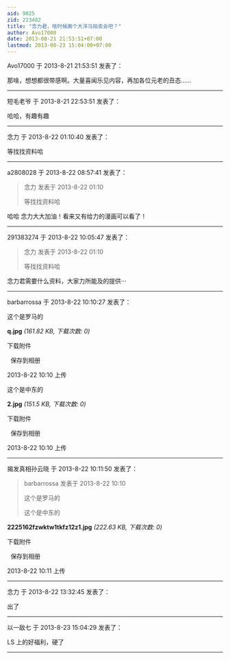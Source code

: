 ```yaml
---
aid: 9025
zid: 223482
title: "念力君，啥时候画个大洋马拍卖会吧？"
author: Avo17000
date: 2013-08-21 21:53:51+07:00
lastmod: 2013-08-23 15:04:00+07:00
---
```


Avo17000 于 2013-8-21 21:53:51 发表了：

那啥，想想都很带感啊。大量喜闻乐见内容，再加各位元老的丑态……

---

短毛老爷 于 2013-8-21 22:53:51 发表了：

哈哈，有趣有趣

---

念力 于 2013-8-22 01:10:40 发表了：

等找找资料哈

---

a2808028 于 2013-8-22 08:57:41 发表了：

> 念力 发表于 2013-8-22 01:10
>
> 等找找资料哈

哈哈 念力大大加油！看来又有给力的漫画可以看了！

---

291383274 于 2013-8-22 10:05:47 发表了：

> 念力 发表于 2013-8-22 01:10
>
> 等找找资料哈

念力君需要什么资料，大家力所能及的提供···

---

barbarrossa 于 2013-8-22 10:10:27 发表了：

这个是罗马的

**q.jpg** _(161.82 KB, 下载次数: 0)_

下载附件

&nbsp;
保存到相册

2013-8-22 10:10 上传

这个是中东的

**2.jpg** _(151.5 KB, 下载次数: 0)_

下载附件

&nbsp;
保存到相册

2013-8-22 10:10 上传

---

揭发真相孙云晓 于 2013-8-22 10:11:50 发表了：

> barbarrossa 发表于 2013-8-22 10:10
>
> 这个是罗马的
>
> 这个是中东的

**2225162fzwktw1tkfz12z1.jpg** _(222.63 KB, 下载次数: 0)_

下载附件

&nbsp;
保存到相册

2013-8-22 10:11 上传

---

念力 于 2013-8-22 13:32:45 发表了：

出了

---

以一敌七 于 2013-8-23 15:04:29 发表了：

LS 上的好福利，硬了

---
